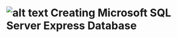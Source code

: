 # ![alt text](https://github.com/mjkoh/Creating-Database/tree/master/pic) Creating Microsoft SQL Server Express Database



